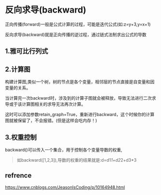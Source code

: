 
# 反向求导(backward)

正向传播(forward)一般是公式计算的过程，可能是迭代公式(如:z=y+3,y=x+1)

反向求导(backward)就是正向传播的逆过程，通过链式法制求出公式的导数


## 1.雅可比行列式

## 2.计算图

构建计算图,类似一个树，树的节点是各个变量，相邻层的节点直接是自变量和因变量的关系。

当计算完一次backward时，涉及到的计算子图就会被释放，导致无法进行二次求导或于该计算图相关的求导无法再次计算。

这时可以添加参数retain_graph=True，重新进行backward，这个时候你的计算图就被保留了，不会报错。(但是这样会吃内存！)

## 3.权重控制

backward()可以传入一个集合，用于控制各个变量导数的权重,

>如backward([1,2,3]),导数的权重的结果就是:d=d1*1+d2*2+d3*3

## refrence
https://www.cnblogs.com/JeasonIsCoding/p/10164948.html
